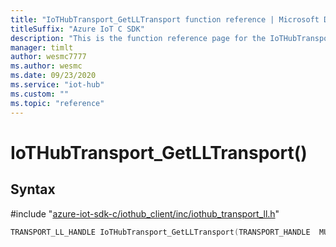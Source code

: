 ```yaml
---                             
title: "IoTHubTransport_GetLLTransport function reference | Microsoft Docs" 
titleSuffix: "Azure IoT C SDK"            
description: "This is the function reference page for the IoTHubTransport_GetLLTransport() function in the Azure IoT C SDK. This SDK is used with Azure IoT Hub and Azure IoT Hub Device Provisioning Service"            
manager: timlt                 
author: wesmc7777              
ms.author: wesmc               
ms.date: 09/23/2020                    
ms.service: "iot-hub"             
ms.custom: ""                
ms.topic: "reference"        
---                            
```


# IoTHubTransport_GetLLTransport()

## Syntax

\#include "[azure-iot-sdk-c/iothub_client/inc/iothub_transport_ll.h](../iothub-transport-ll-h.md)"  
```C
TRANSPORT_LL_HANDLE IoTHubTransport_GetLLTransport(TRANSPORT_HANDLE  MU_C2);
```

